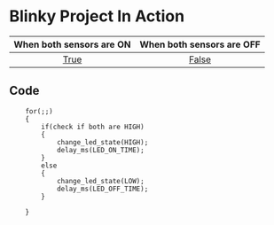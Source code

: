 # Blinky Project In Action

|When both sensors are ON|When both sensors are OFF|
|:--:|:--:|
|[True](https://github.com/Dhanushu1999/STEPIn_Emb-C/blob/main/simulation/TRUE.png)|[False](https://github.com/Dhanushu1999/STEPIn_Emb-C/blob/main/simulation/FALSE.png)|

## Code 
```
	for(;;)
	{
        if(check if both are HIGH)
		{
			change_led_state(HIGH);
			delay_ms(LED_ON_TIME);
		}
		else
		{
			change_led_state(LOW);
			delay_ms(LED_OFF_TIME);
		}
		
	}
```